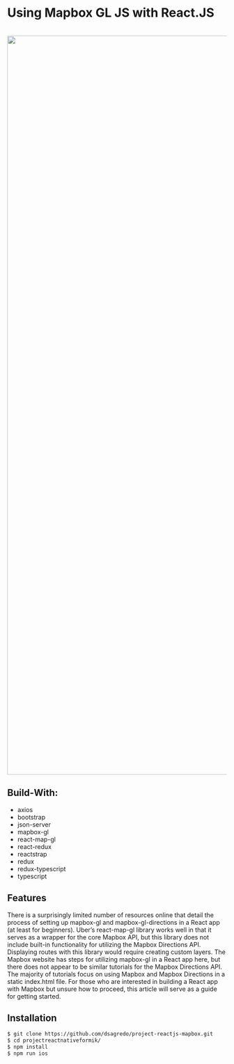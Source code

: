 # Using Mapbox GL JS with React.JS
<br>
<div align="center">
  
<img width="1699" alt="Captura de Pantalla 2022-10-11 a la(s) 12 57 58" src="https://user-images.githubusercontent.com/24228373/195141706-8a32d8b7-e4d0-4c1f-8469-6523108acba7.png">

</div>

## Build-With:

- axios
- bootstrap
- json-server
- mapbox-gl
- react-map-gl
- react-redux
- reactstrap
- redux
- redux-typescript
- typescript

## Features
There is a surprisingly limited number of resources online that detail the process of setting up mapbox-gl and mapbox-gl-directions in a React app (at least for beginners). Uber’s react-map-gl library works well in that it serves as a wrapper for the core Mapbox API, but this library does not include built-in functionality for utilizing the Mapbox Directions API. Displaying routes with this library would require creating custom layers. The Mapbox website has steps for utilizing mapbox-gl in a React app here, but there does not appear to be similar tutorials for the Mapbox Directions API. The majority of tutorials focus on using Mapbox and Mapbox Directions in a static index.html file. For those who are interested in building a React app with Mapbox but unsure how to proceed, this article will serve as a guide for getting started.

## Installation
```sh
$ git clone https://github.com/dsagredo/project-reactjs-mapbox.git
$ cd projectreactnativeformik/
$ npm install
$ npm run ios
```

